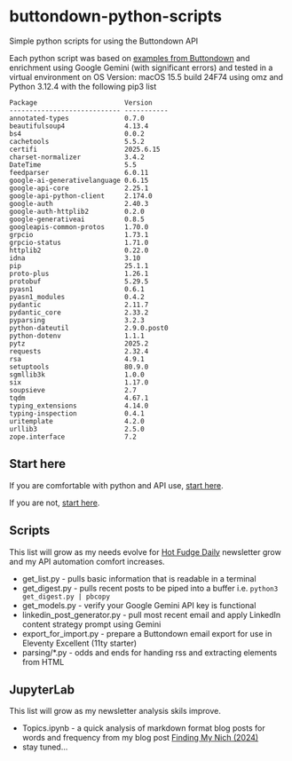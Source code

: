 # buttondown-python-scripts
Simple python scripts for using the Buttondown API

Each python script was based on [examples from Buttondown](https://docs.buttondown.email/api-emails-introduction) and enrichment using Google Gemini (with significant errors) and tested in a virtual environment on OS Version: macOS 15.5 build 24F74 using omz and Python 3.12.4 with the following pip3 list

```
Package                      Version
---------------------------- -----------
annotated-types              0.7.0
beautifulsoup4               4.13.4
bs4                          0.0.2
cachetools                   5.5.2
certifi                      2025.6.15
charset-normalizer           3.4.2
DateTime                     5.5
feedparser                   6.0.11
google-ai-generativelanguage 0.6.15
google-api-core              2.25.1
google-api-python-client     2.174.0
google-auth                  2.40.3
google-auth-httplib2         0.2.0
google-generativeai          0.8.5
googleapis-common-protos     1.70.0
grpcio                       1.73.1
grpcio-status                1.71.0
httplib2                     0.22.0
idna                         3.10
pip                          25.1.1
proto-plus                   1.26.1
protobuf                     5.29.5
pyasn1                       0.6.1
pyasn1_modules               0.4.2
pydantic                     2.11.7
pydantic_core                2.33.2
pyparsing                    3.2.3
python-dateutil              2.9.0.post0
python-dotenv                1.1.1
pytz                         2025.2
requests                     2.32.4
rsa                          4.9.1
setuptools                   80.9.0
sgmllib3k                    1.0.0
six                          1.17.0
soupsieve                    2.7
tqdm                         4.67.1
typing_extensions            4.14.0
typing-inspection            0.4.1
uritemplate                  4.2.0
urllib3                      2.5.0
zope.interface               7.2
```

## Start here

If you are comfortable with python and API use, [start here](https://docs.buttondown.email/api-introduction).

If you are not, [start here](https://www.studytonight.com/post/python-virtual-environment-setup-on-mac-osx-easiest-way).

## Scripts

This list will grow as my needs evolve for [Hot Fudge Daily](https://hot.fudge.org) newsletter grow and my API automation comfort increases.

- get_list.py - pulls basic information that is readable in a terminal 
- get_digest.py - pulls recent posts to be piped into a buffer i.e. ```python3 get_digest.py | pbcopy```
- get_models.py - verify your Google Gemini API key is functional
- linkedin_post_generator.py - pull most recent email and apply LinkedIn content strategy prompt using Gemini
- export_for_import.py - prepare a Buttondown email export for use in Eleventy Excellent (11ty starter)
- parsing/*.py - odds and ends for handing rss and extracting elements from HTML

## JupyterLab 

This list will grow as my newsletter analysis skils improve.

- Topics.ipynb - a quick analysis of markdown format blog posts for words and frequency from my blog post [Finding My Nich (2024)](https://fudge.org/archive/finding-my-niche) 
- stay tuned...
